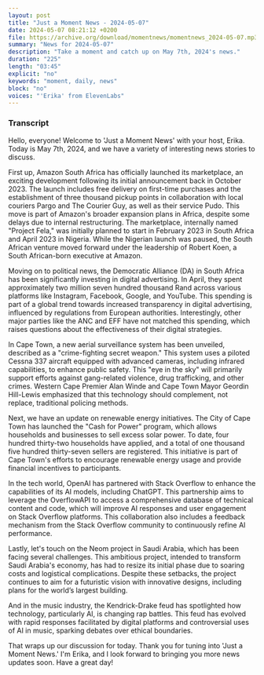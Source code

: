 ```yaml
---
layout: post
title: "Just a Moment News - 2024-05-07"
date: 2024-05-07 08:21:12 +0200
file: https://archive.org/download/momentnews/momentnews_2024-05-07.mp3
summary: "News for 2024-05-07"
description: "Take a moment and catch up on May 7th, 2024's news."
duration: "225"
length: "03:45"
explicit: "no"
keywords: "moment, daily, news"
block: "no"
voices: "'Erika' from ElevenLabs"
---
```


### Transcript

Hello, everyone! Welcome to 'Just a Moment News' with your host, Erika. Today is May 7th, 2024, and we have a variety of interesting news stories to discuss.

First up, Amazon South Africa has officially launched its marketplace, an exciting development following its initial announcement back in October 2023. The launch includes free delivery on first-time purchases and the establishment of three thousand pickup points in collaboration with local couriers Pargo and The Courier Guy, as well as their service Pudo. This move is part of Amazon's broader expansion plans in Africa, despite some delays due to internal restructuring. The marketplace, internally named "Project Fela," was initially planned to start in February 2023 in South Africa and April 2023 in Nigeria. While the Nigerian launch was paused, the South African venture moved forward under the leadership of Robert Koen, a South African-born executive at Amazon.

Moving on to political news, the Democratic Alliance (DA) in South Africa has been significantly investing in digital advertising. In April, they spent approximately two million seven hundred thousand Rand across various platforms like Instagram, Facebook, Google, and YouTube. This spending is part of a global trend towards increased transparency in digital advertising, influenced by regulations from European authorities. Interestingly, other major parties like the ANC and EFF have not matched this spending, which raises questions about the effectiveness of their digital strategies.

In Cape Town, a new aerial surveillance system has been unveiled, described as a "crime-fighting secret weapon." This system uses a piloted Cessna 337 aircraft equipped with advanced cameras, including infrared capabilities, to enhance public safety. This "eye in the sky" will primarily support efforts against gang-related violence, drug trafficking, and other crimes. Western Cape Premier Alan Winde and Cape Town Mayor Geordin Hill-Lewis emphasized that this technology should complement, not replace, traditional policing methods.

Next, we have an update on renewable energy initiatives. The City of Cape Town has launched the "Cash for Power" program, which allows households and businesses to sell excess solar power. To date, four hundred thirty-two households have applied, and a total of one thousand five hundred thirty-seven sellers are registered. This initiative is part of Cape Town's efforts to encourage renewable energy usage and provide financial incentives to participants.

In the tech world, OpenAI has partnered with Stack Overflow to enhance the capabilities of its AI models, including ChatGPT. This partnership aims to leverage the OverflowAPI to access a comprehensive database of technical content and code, which will improve AI responses and user engagement on Stack Overflow platforms. This collaboration also includes a feedback mechanism from the Stack Overflow community to continuously refine AI performance.

Lastly, let's touch on the Neom project in Saudi Arabia, which has been facing several challenges. This ambitious project, intended to transform Saudi Arabia's economy, has had to resize its initial phase due to soaring costs and logistical complications. Despite these setbacks, the project continues to aim for a futuristic vision with innovative designs, including plans for the world’s largest building.

And in the music industry, the Kendrick-Drake feud has spotlighted how technology, particularly AI, is changing rap battles. This feud has evolved with rapid responses facilitated by digital platforms and controversial uses of AI in music, sparking debates over ethical boundaries.

That wraps up our discussion for today. Thank you for tuning into 'Just a Moment News.' I'm Erika, and I look forward to bringing you more news updates soon. Have a great day!
